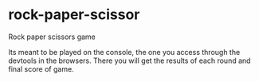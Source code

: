 # rock-paper-scissor
Rock paper scissors game

Its meant to be played on the console, the one you access through the devtools in the browsers.
There you will get the results of each round and final score of game.